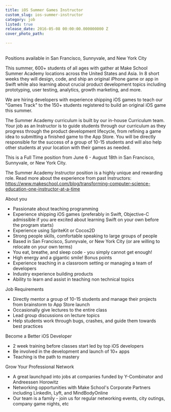```yaml
---
title: iOS Summer Games Instructor
custom_slug: ios-summer-instructor
category: job
listed: true
release_date: 2016-05-08 00:00:00.000000000 Z
cover_photo_path: 

---
```

<br>Positions available in San Francisco, Sunnyvale, and New York City</br>

This summer, 600+ students of all ages with gather at Make School Summer Academy locations across the United States and Asia. In 8 short weeks they will design, code, and ship an original iPhone game or app in Swift while also learning about crucial product development topics including prototyping, user testing, analytics, growth marketing, and more.

We are hiring developers with experience shipping iOS games to teach our "Games Track" to the 150+ students registered to build an original iOS game this summer.

The Summer Academy curriculum is built by our in-house Curriculum team. Your job as an Instructor is to guide students through our curriculum as they progress through the product development lifecycle, from refining a game idea to submitting a finished game to the App Store. You will be directly responsible for the success of a group of 10-15 students and will also help other students at your location with their games as needed. 

This is a Full Time position from June 6 - August 18th in San Francisco, Sunnyvale, or New York City.

The Summer Academy Instructor position is a highly unique and rewarding role. Read more about the experience from past Instructors: https://www.makeschool.com/blog/transforming-computer-science-education-one-instructor-at-a-time

About you
- Passionate about teaching programming
- Experience shipping iOS games (preferably in Swift, Objective-C admissible if you are excited about learning Swift on your own before the program starts)
- Experience using SpriteKit or Cocos2D
- Strong people skills, comfortable speaking to large groups of people
- Based in San Francisco, Sunnyvale, or New York City (or are willing to relocate on your own terms)
- You eat, breathe, and sleep code - you simply cannot get enough!
- High energy and a gigantic smile!
Bonus points 
- Experience teaching in a classroom setting or managing a team of developers
- Industry experience building products
- Ability to learn and assist in teaching non technical topics

Job Requirements
- Directly mentor a group of 10-15 students and manage their projects from brainstorm to App Store launch
- Occasionally give lectures to the entire class
- Lead group discussions on lecture topics
- Help students work through bugs, crashes, and guide them towards best practices

Become a Better iOS Developer
- 2 week training before classes start led by top iOS developers
- Be involved in the development and launch of 10+ apps
- Teaching is the path to mastery 

Grow Your Professional Network
- A great launchpad into jobs at companies funded by Y-Combinator and Andreessen Horowitz
- Networking opportunities with Make School's Corporate Partners including LinkedIn, Lyft, and MindBodyOnline
- Our team is a family - join us for regular networking events, city outings, company game nights, etc
